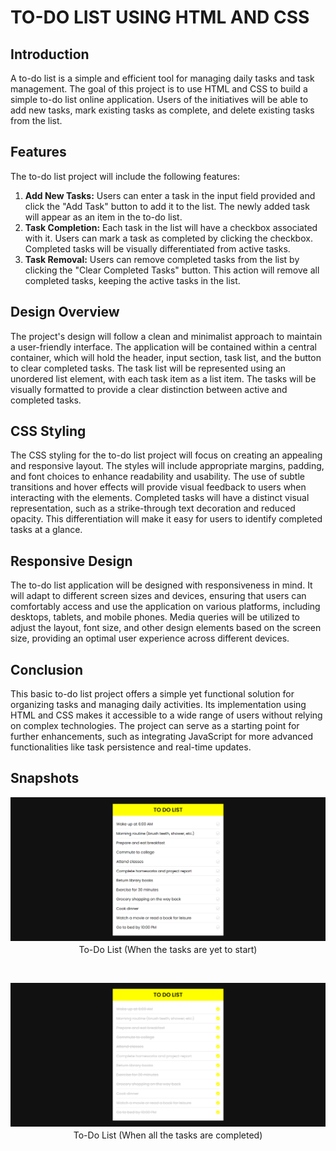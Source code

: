 # TO-DO LIST USING HTML AND CSS

## Introduction
A to-do list is a simple and efficient tool for managing daily tasks and task management. The goal of this project is to use HTML and CSS to build a simple to-do list online application. Users of the initiatives will be able to add new tasks, mark existing tasks as complete, and delete existing tasks from the list.

## Features
The to-do list project will include the following features:
<br>
1) **Add New Tasks:** Users can enter a task in the input field provided and click the "Add Task" button to add it to the list. The newly added task will appear as an item in the to-do list.
2) **Task Completion:** Each task in the list will have a checkbox associated with it. Users can mark a task as completed by clicking the checkbox. Completed tasks will be visually differentiated from active tasks.
3) **Task Removal:** Users can remove completed tasks from the list by clicking the "Clear Completed Tasks" button. This action will remove all completed tasks, keeping the active tasks in the list.

## Design Overview
The project's design will follow a clean and minimalist approach to maintain a user-friendly interface. The application will be contained within a central container, which will hold the header, input section, task list, and the button to clear completed tasks. The task list will be represented using an unordered list element, with each task item as a list item. The tasks will be visually formatted to provide a clear distinction between active and completed tasks.

## CSS Styling
The CSS styling for the to-do list project will focus on creating an appealing and responsive layout. The styles will include appropriate margins, padding, and font choices to enhance readability and usability. The use of subtle transitions and hover effects will provide visual feedback to users when interacting with the elements. Completed tasks will have a distinct visual representation, such as a strike-through text decoration and reduced opacity. This differentiation will make it easy for users to identify completed tasks at a glance.

## Responsive Design
The to-do list application will be designed with responsiveness in mind. It will adapt to different screen sizes and devices, ensuring that users can comfortably access and use the application on various platforms, including desktops, tablets, and mobile phones. Media queries will be utilized to adjust the layout, font size, and other design elements based on the screen size, providing an optimal user experience across different devices.

## Conclusion
This basic to-do list project offers a simple yet functional solution for organizing tasks and managing daily activities. Its implementation using HTML and CSS makes it accessible to a wide range of users without relying on complex technologies. The project can serve as a starting point for further enhancements, such as integrating JavaScript for more advanced functionalities like task persistence and real-time updates.

## Snapshots
<p align="center">
  <img src="./image.png" alt="Image Alt Text" style="margin-bottom: 2px" /><br>
  To-Do List (When the tasks are yet to start)
</p>
<br>
<p align="center">
  <img src="./image1.png" alt="Image Alt Text" style="margin-bottom: 2px" /><br>
  To-Do List (When all the tasks are completed)
</p>


